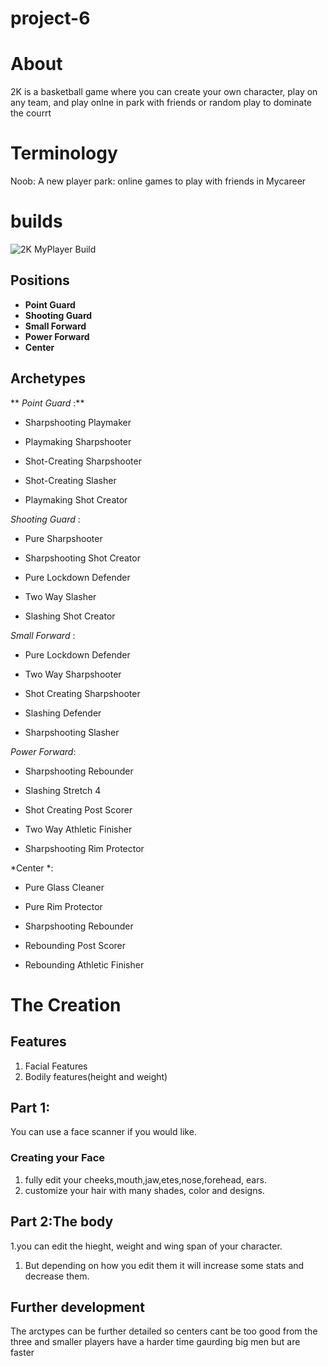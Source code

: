 # project-6
 # About

2K is a basketball game where you can create your own character, play on any team, and play onlne in park with friends or random play to dominate the courrt

# Terminology

Noob: A new player
park: online games to play with friends in Mycareer

# builds
![2K MyPlayer Build](./2kbuild.jpg)

## Positions

- **Point Guard**
- **Shooting Guard**
- **Small Forward**
- **Power Forward**
- **Center**

## Archetypes

** *Point Guard* :**

- Sharpshooting Playmaker

- Playmaking Sharpshooter

- Shot-Creating Sharpshooter

- Shot-Creating Slasher

- Playmaking Shot Creator

 *Shooting Guard* :

- Pure Sharpshooter

- Sharpshooting Shot Creator

- Pure Lockdown Defender

- Two Way Slasher

- Slashing Shot Creator

 *Small Forward* :

- Pure Lockdown Defender

- Two Way Sharpshooter

- Shot Creating Sharpshooter

- Slashing Defender

- Sharpshooting Slasher

 *Power Forward*:

- Sharpshooting Rebounder

- Slashing Stretch 4

- Shot Creating Post Scorer

- Two Way Athletic Finisher

- Sharpshooting Rim Protector

 *Center *:

- Pure Glass Cleaner

- Pure Rim Protector

- Sharpshooting Rebounder

- Rebounding Post Scorer

- Rebounding Athletic Finisher

# The Creation

## Features

1. Facial Features
2. Bodily features(height and weight)

## Part 1:

You can use a face scanner if you would like.

### Creating your Face

1. fully edit your cheeks,mouth,jaw,etes,nose,forehead, ears.
2. customize your hair with many shades, color and designs.

## Part 2:The body
1.you can edit the hieght, weight and wing span of your character.
1. But depending on how you edit them it will increase some stats and decrease them.

## Further development

The arctypes can be further detailed so centers cant be too good from the three and smaller players have a harder time gaurding big men but are faster

